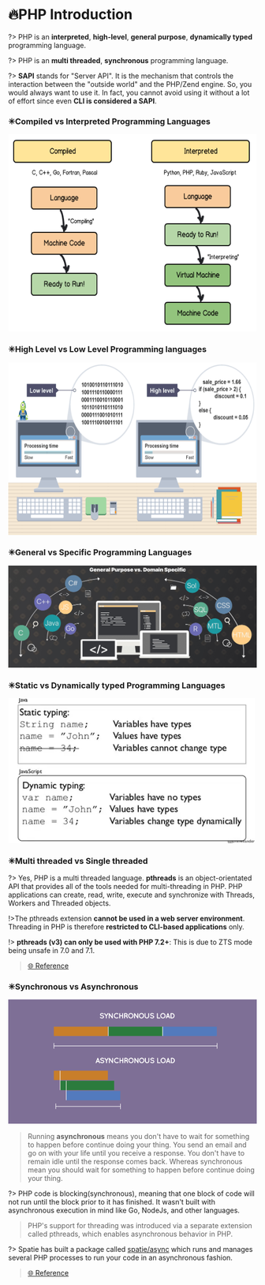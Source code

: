 # 🔥PHP Introduction

?> PHP is an **interpreted**, **high-level**, **general purpose**, **dynamically typed** programming language.

?> PHP is an **multi threaded**, **synchronous** programming language.

?> **SAPI** stands for "Server API". It is the mechanism that controls the interaction between the "outside world" and the PHP/Zend engine. So, you would always want to use it. In fact, you cannot avoid using it without a lot of effort since even **CLI is considered a SAPI**.

### ✳Compiled vs Interpreted Programming Languages

<img src="./assets/images/compliervsinterpreter.png" alt="compliervsinterpreter" width="650" height="400"/>

### ✳High Level vs Low Level Programming languages

<img src="./assets/images/highvslow.png" alt="highvslow" width="600" height="350"/>

### ✳General vs Specific Programming Languages

<img src="./assets/images/generalvsspecific.jpg" alt="generalvsspecific" width="700"/>

### ✳Static vs Dynamically typed Programming Languages

<img src="./assets/images/dynamicvsstatic.png" alt="dynamicvsstatic" width="500"/>

### ✳Multi threaded vs Single threaded

?> Yes, PHP is a multi threaded language. **pthreads** is an object-orientated API that provides all of the tools needed for multi-threading in PHP. PHP applications can create, read, write, execute and synchronize with Threads, Workers and Threaded objects.

!>The pthreads extension **cannot be used in a web server environment**. Threading in PHP is therefore **restricted to CLI-based applications** only.

!> **pthreads (v3) can only be used with PHP 7.2+**: This is due to ZTS mode being unsafe in 7.0 and 7.1.

> [🌐 Reference](https://www.php.net/manual/en/intro.pthreads.php)

### ✳Synchronous vs Asynchronous

<img src="./assets/images/syncvsasync.png" alt="syncvsasync" width="700"/>

> Running **asynchronous** means you don't have to wait for something to happen before continue doing your thing. You send an email and go on with your life until you receive a response. You don't have to remain idle until the response comes back. Whereas synchronous mean you should wait for something to happen before continue doing your thing.

?> PHP code is blocking(synchronous), meaning that one block of code will not run until the block prior to it has finished. It wasn't built with asynchronous execution in mind like Go, NodeJs, and other languages.

> PHP's support for threading was introduced via a separate extension called pthreads, which enables asynchronous behavior in PHP.

?> Spatie has built a package called [spatie/async](https://github.com/spatie/async) which runs and manages several PHP processes to run your code in an asynchronous fashion.

> [🌐 Reference](https://divinglaravel.com/asynchronous-php)